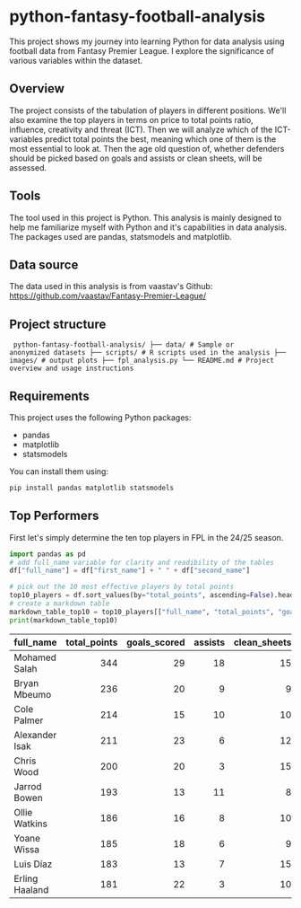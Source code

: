 # python-fantasy-football-analysis

This project shows my journey into learning Python for data analysis using football data from Fantasy Premier League. I explore the significance of various variables within the dataset.

## Overview
The project consists of the tabulation of players in different positions. We'll also examine the top players in terms on price to total points ratio, influence, creativity and threat (ICT). 
Then we will analyze which of the ICT-variables predict total points the best, meaning which one of them is the most essential to look at. Then the age old question of, whether defenders should be picked based on goals and assists or clean sheets, will be assessed. 

## Tools
The tool used in this project is Python. This analysis is mainly designed to help me familiarize myself with Python and it's capabilities in data analysis. The packages used are pandas, statsmodels and matplotlib.

## Data source
The data used in this analysis is from vaastav's Github: https://github.com/vaastav/Fantasy-Premier-League/

## Project structure
<code>  python-fantasy-football-analysis/
  ├── data/ # Sample or anonymized datasets 
  ├── scripts/ # R scripts used in the analysis 
  ├── images/ # output plots
  ├── fpl_analysis.py
  └── README.md # Project overview and usage instructions </code> </code></pre>

## Requirements 

This project uses the following Python packages:

- pandas
- matplotlib
- statsmodels

You can install them using:

```bash
pip install pandas matplotlib statsmodels
```
## Top Performers

First let's simply determine the ten top players in FPL in the 24/25 season. 

```python
import pandas as pd
# add full_name variable for clarity and readibility of the tables
df["full_name"] = df["first_name"] + " " + df["second_name"]

# pick out the 10 most effective players by total points
top10_players = df.sort_values(by="total_points", ascending=False).head(10)
# create a markdown table
markdown_table_top10 = top10_players[["full_name", "total_points", "goals_scored", "assists", "clean_sheets", "now_cost"]].to_markdown(index=False)
print(markdown_table_top10)

```

| full_name      |   total_points |   goals_scored |   assists |   clean_sheets |   now_cost |
|:---------------|---------------:|---------------:|----------:|---------------:|-----------:|
| Mohamed Salah  |            344 |             29 |        18 |             15 |        136 |
| Bryan Mbeumo   |            236 |             20 |         9 |              9 |         83 |
| Cole Palmer    |            214 |             15 |        10 |             10 |        105 |
| Alexander Isak |            211 |             23 |         6 |             12 |         94 |
| Chris Wood     |            200 |             20 |         3 |             15 |         72 |
| Jarrod Bowen   |            193 |             13 |        11 |              8 |         79 |
| Ollie Watkins  |            186 |             16 |         8 |             10 |         92 |
| Yoane Wissa    |            185 |             18 |         6 |              9 |         69 |
| Luis Díaz      |            183 |             13 |         7 |             15 |         75 |
| Erling Haaland |            181 |             22 |         3 |             10 |        149 |
